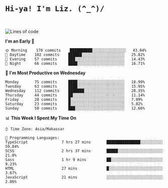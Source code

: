 
# `Hi-ya! I'm Liz. (^_^)/ `

<br>

<!--START_SECTION:waka-->
![Lines of code](https://img.shields.io/badge/From%20Hello%20World%20I%27ve%20Written-17556%20lines%20of%20code-blue)

**I'm an Early 🐤** 

```text
🌞 Morning    170 commits    ██████████░░░░░░░░░░░░░░░   43.04% 
🌆 Daytime    102 commits    ██████░░░░░░░░░░░░░░░░░░░   25.82% 
🌃 Evening    57 commits     ███░░░░░░░░░░░░░░░░░░░░░░   14.43% 
🌙 Night      66 commits     ████░░░░░░░░░░░░░░░░░░░░░   16.71%

```
📅 **I'm Most Productive on Wednesday** 

```text
Monday       75 commits     ████░░░░░░░░░░░░░░░░░░░░░   18.99% 
Tuesday      63 commits     ████░░░░░░░░░░░░░░░░░░░░░   15.95% 
Wednesday    112 commits    ███████░░░░░░░░░░░░░░░░░░   28.35% 
Thursday     44 commits     ██░░░░░░░░░░░░░░░░░░░░░░░   11.14% 
Friday       28 commits     █░░░░░░░░░░░░░░░░░░░░░░░░   7.09% 
Saturday     23 commits     █░░░░░░░░░░░░░░░░░░░░░░░░   5.82% 
Sunday       50 commits     ███░░░░░░░░░░░░░░░░░░░░░░   12.66%

```


📊 **This Week I Spent My Time On** 

```text
⌚︎ Time Zone: Asia/Makassar

💬 Programming Languages: 
TypeScript               7 hrs 27 mins       ███████████████░░░░░░░░░░   59.84% 
SCSS                     2 hrs 37 mins       █████░░░░░░░░░░░░░░░░░░░░   21.0% 
Sass                     1 hr 9 mins         ██░░░░░░░░░░░░░░░░░░░░░░░   9.23% 
HTML                     27 mins             █░░░░░░░░░░░░░░░░░░░░░░░░   3.67% 
JavaScript               21 mins             ░░░░░░░░░░░░░░░░░░░░░░░░░   2.86%

```


<!--END_SECTION:waka-->


